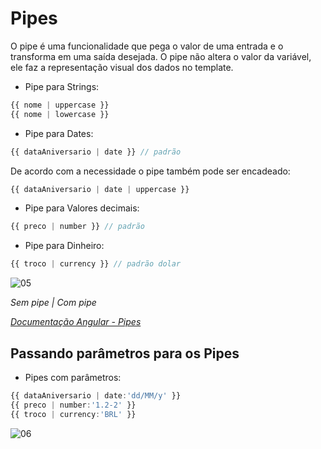 # Pipes

O pipe é uma funcionalidade que pega o valor de uma entrada e o transforma em uma saída desejada. 
O pipe não altera o valor da variável, ele faz a representação visual dos dados no template.

* Pipe para Strings:
```typescript
{{ nome | uppercase }}
{{ nome | lowercase }}
```

* Pipe para Dates:
```typescript
{{ dataAniversario | date }} // padrão
```

De acordo com a necessidade o pipe também pode ser encadeado: 
```typescript
{{ dataAniversario | date | uppercase }}
```

* Pipe para Valores decimais:
```typescript
{{ preco | number }} // padrão
```

* Pipe para Dinheiro:
```typescript
{{ troco | currency }} // padrão dolar
```

![05](https://user-images.githubusercontent.com/23413093/45467178-a9b09e80-b6f4-11e8-9c6c-36c765a710f0.png)

*Sem pipe | Com pipe*

*[Documentação Angular - Pipes](https://angular.io/api?query=pipe)*

## Passando parâmetros para os Pipes

* Pipes com parâmetros:
```typescript
{{ dataAniversario | date:'dd/MM/y' }}
{{ preco | number:'1.2-2' }}
{{ troco | currency:'BRL' }}
```
![06](https://user-images.githubusercontent.com/23413093/45508389-15355300-b76b-11e8-9b6b-1d245c57d1c7.png)
